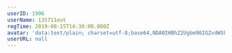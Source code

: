 ```yaml
---
userID: 1996
userName: 135711out
regTime: 2019-08-15T14:30:00.000Z
avatar: 'data:text/plain; charset=utf-8;base64,NDA0IHBhZ2Ugbm90IGZvdW5kCg=='
userURL: null
---
```



